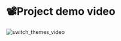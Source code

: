 <h1>📽️Project demo video</h1>

![switch_themes_video](https://github.com/HJ0216/CSharp_Practice/assets/119024959/a05444c7-e939-495c-8948-c5bf1839beb9)
